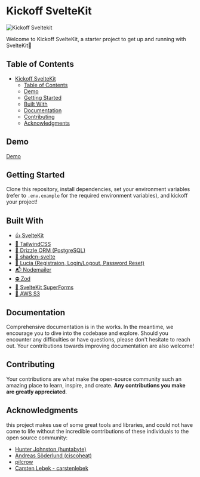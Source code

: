 # Kickoff SvelteKit

![Kickoff Sveltekit](https://res.cloudinary.com/nshemesh/image/upload/v1708796561/Kickoff%20SvelteKit/meta_image.png)

Welcome to Kickoff SvelteKit, a starter project to get up and running with SvelteKit🚀

## Table of Contents

- [Kickoff SvelteKit](#kickoff-sveltekit)
  - [Table of Contents](#table-of-contents)
  - [Demo](#demo)
  - [Getting Started](#getting-started)
  - [Built With](#built-with)
  - [Documentation](#documentation)
  - [Contributing](#contributing)
  - [Acknowledgments](#acknowledgments)

## Demo

[Demo](https://ks.ns-projects.com)

## Getting Started

Clone this repository, install dependencies, set your environment variables (refer to `.env.example` for the required environment variables), and kickoff your project!

## Built With

- [👍 SvelteKit](https://kit.svelte.dev/)
- [💨 TailwindCSS](https://tailwindcss.com/)
- [💾 Drizzle ORM (PostgreSQL)](https://orm.drizzle.team/)
- [🎨 shadcn-svelte](https://www.shadcn-svelte.com/)
- [👥 Lucia (Registraion, Login/Logout, Password Reset)](https://lucia-auth.com/)
- [📬 Nodemailer](https://nodemailer.com)
- [⛔ Zod](https://zod.dev/)
- [📄 SvelteKit SuperForms](https://superforms.rocks/)
- [📁 AWS S3](https://aws.amazon.com/s3/)

## Documentation

Comprehensive documentation is in the works. In the meantime, we encourage you to dive into the codebase and explore. Should you encounter any difficulties or have questions, please don't hesitate to reach out. Your contributions towards improving documentation are also welcome!

## Contributing

Your contributions are what make the open-source community such an amazing place to learn, inspire, and create.
**Any contributions you make are greatly appreciated**.

## Acknowledgments

this project makes use of some great tools and libraries, and could not have come to life without the incredible contributions of these individuals to the open source community:

- [Hunter Johnston (huntabyte)](https://github.com/huntabyte)
- [Andreas Söderlund (ciscoheat)](https://github.com/ciscoheat)
- [pilcrow](https://github.com/pilcrowOnPaper)
- [Carsten Lebek - carstenlebek](https://github.com/carstenlebek)
